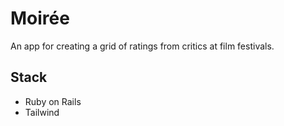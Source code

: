 # Moirée

An app for creating a grid of ratings from critics at film festivals.

## Stack
- Ruby on Rails
- Tailwind
